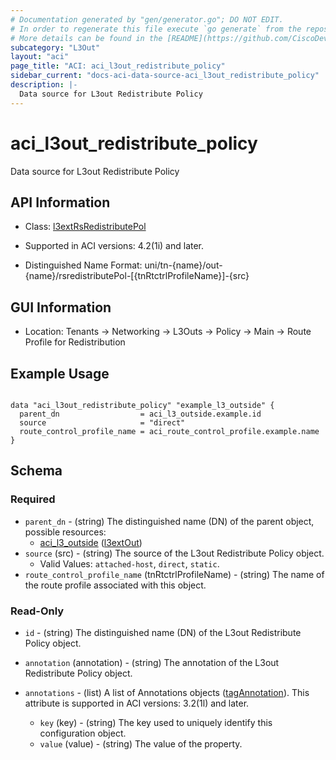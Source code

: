 ```yaml
---
# Documentation generated by "gen/generator.go"; DO NOT EDIT.
# In order to regenerate this file execute `go generate` from the repository root.
# More details can be found in the [README](https://github.com/CiscoDevNet/terraform-provider-aci/blob/master/README.md).
subcategory: "L3Out"
layout: "aci"
page_title: "ACI: aci_l3out_redistribute_policy"
sidebar_current: "docs-aci-data-source-aci_l3out_redistribute_policy"
description: |-
  Data source for L3out Redistribute Policy
---
```


# aci_l3out_redistribute_policy #

Data source for L3out Redistribute Policy

## API Information ##

* Class: [l3extRsRedistributePol](https://pubhub.devnetcloud.com/media/model-doc-latest/docs/app/index.html#/objects/l3extRsRedistributePol/overview)

* Supported in ACI versions: 4.2(1i) and later.

* Distinguished Name Format: uni/tn-{name}/out-{name}/rsredistributePol-[{tnRtctrlProfileName}]-{src}

## GUI Information ##

* Location: Tenants -> Networking -> L3Outs -> Policy -> Main -> Route Profile for Redistribution

## Example Usage ##

```hcl

data "aci_l3out_redistribute_policy" "example_l3_outside" {
  parent_dn                  = aci_l3_outside.example.id
  source                     = "direct"
  route_control_profile_name = aci_route_control_profile.example.name
}

```

## Schema

### Required

* `parent_dn` - (string) The distinguished name (DN) of the parent object, possible resources:
  - [aci_l3_outside](https://registry.terraform.io/providers/CiscoDevNet/aci/latest/docs/resources/l3_outside) ([l3extOut](https://pubhub.devnetcloud.com/media/model-doc-latest/docs/app/index.html#/objects/l3extOut/overview))
* `source` (src) - (string) The source of the L3out Redistribute Policy object.
  - Valid Values: `attached-host`, `direct`, `static`.
* `route_control_profile_name` (tnRtctrlProfileName) - (string) The name of the route profile associated with this object.

### Read-Only

* `id` - (string) The distinguished name (DN) of the L3out Redistribute Policy object.
* `annotation` (annotation) - (string) The annotation of the L3out Redistribute Policy object.

* `annotations` - (list) A list of Annotations objects ([tagAnnotation](https://pubhub.devnetcloud.com/media/model-doc-latest/docs/app/index.html#/objects/tagAnnotation/overview)). This attribute is supported in ACI versions: 3.2(1l) and later.
  * `key` (key) - (string) The key used to uniquely identify this configuration object.
  * `value` (value) - (string) The value of the property.
